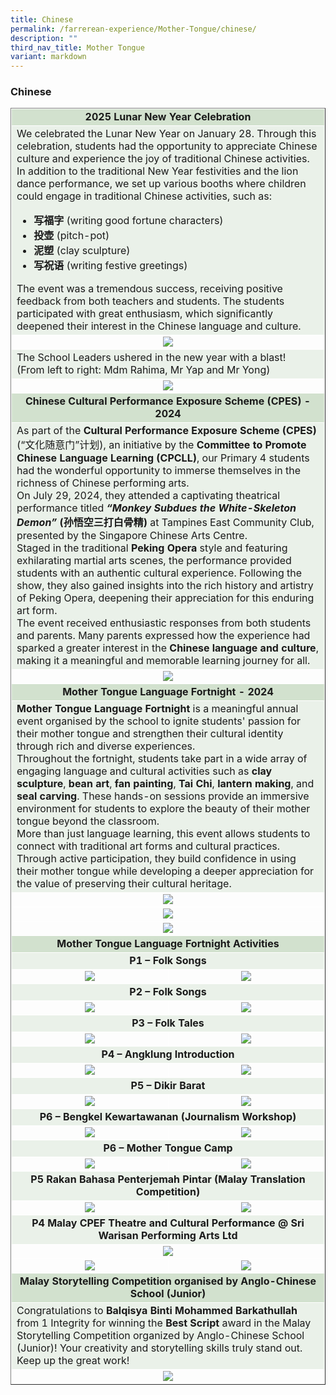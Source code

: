 ```yaml
---
title: Chinese
permalink: /farrerean-experience/Mother-Tongue/chinese/
description: ""
third_nav_title: Mother Tongue
variant: markdown
---
```

<h3>Chinese</h3>
<table border="1" style="border-collapse: collapse; width: 100%;">
<tbody>
<tr>
<td bgcolor="d2e1ce" colspan="2" style="text-align: center; width: 99.863%; border: 1px solid white;"><strong>2025 Lunar New Year Celebration</strong></td>
</tr>
<tr>
<td bgcolor="eaf1e9" colspan="2" style="width: 99.863%; border: 1px solid white;">We celebrated the Lunar New Year on January 28. Through this celebration, students had the opportunity to appreciate Chinese culture and experience the joy of traditional Chinese activities. <br>In addition to the traditional New Year festivities and the lion dance performance, we set up various booths where children could engage in traditional Chinese activities, such as:<br>
<ul>
<li><strong>写福字</strong> (writing good fortune characters)</li>
<li><strong>投壶</strong> (pitch-pot)</li>
<li><strong>泥塑</strong> (clay sculpture)</li>
<li><strong>写祝语</strong> (writing festive greetings)</li>
</ul>
The event was a tremendous success, receiving positive feedback from both teachers and students. The students participated with great enthusiasm, which significantly deepened their interest in the Chinese language and culture. 
</td>

</tr>
<tr>
<td style="text-align: center; width: 25%; border: 1px solid white; vertical-align: middle;" colspan="2"><img src="/images/2025/MT%20Chinese/Picture1.png"></td>
</tr>
<tr>
  <td bgcolor="eaf1e9" style="text-align: left; width: 25%; border: 1px solid white; vertical-align: middle;" colspan="2">
    The School Leaders ushered in the new year with a blast!<br>
    (From left to right: Mdm Rahima, Mr Yap and Mr Yong)
  </td>
</tr>
	<tr>
<td style="text-align: center; width: 25%; border: 1px solid white; vertical-align: middle;" colspan="2"><img src="/images/2025/MT%20Chinese/Picture2.jpg"></td>
</tr>
<tr>
<td bgcolor="d2e1ce" colspan="2" style="text-align: center; width: 99.863%; border: 1px solid white;"><strong>Chinese Cultural Performance Exposure Scheme (CPES) - 2024</strong></td>
</tr>
	<tr>
<td bgcolor="eaf1e9" colspan="2" style="width: 99.863%; border: 1px solid white;">As part of the <strong>Cultural Performance Exposure Scheme (CPES)</strong> (“文化随意门”计划), an initiative by the <strong>Committee to Promote Chinese Language Learning (CPCLL)</strong>, our Primary 4 students had the wonderful opportunity to immerse themselves in the richness of Chinese performing arts.
<br>On July 29, 2024, they attended a captivating theatrical performance titled <strong><em>“Monkey Subdues the White-Skeleton Demon”</em> (孙悟空三打白骨精)</strong> at Tampines East Community Club, presented by the Singapore Chinese Arts Centre.
<br>Staged in the traditional <strong>Peking Opera</strong> style and featuring exhilarating martial arts scenes, the performance provided students with an authentic cultural experience. Following the show, they also gained insights into the rich history and artistry of Peking Opera, deepening their appreciation for this enduring art form.
<br>The event received enthusiastic responses from both students and parents. Many parents expressed how the experience had sparked a greater interest in the <strong>Chinese language and culture</strong>, making it a meaningful and memorable learning journey for all.
</td>
</tr>
	<tr>
<td style="text-align: center; width: 25%; border: 1px solid white; vertical-align: middle;" colspan="2"><img src="/images/2025/MT%20Chinese/Picture3.jpg"></td>
</tr>
<tr>
<td bgcolor="d2e1ce" colspan="2" style="text-align: center; width: 99.863%; border: 1px solid white;"><strong>Mother Tongue Language Fortnight - 2024</strong></td>
</tr>
		<tr>
<td bgcolor="eaf1e9" colspan="2" style="width: 99.863%; border: 1px solid white;"><strong>Mother Tongue Language Fortnight</strong> is a meaningful annual event organised by the school to ignite students' passion for their mother tongue and strengthen their cultural identity through rich and diverse experiences.
<br>Throughout the fortnight, students take part in a wide array of engaging language and cultural activities such as <strong>clay sculpture</strong>, <strong>bean art</strong>, <strong>fan painting</strong>, <strong>Tai Chi</strong>, <strong>lantern making</strong>, and <strong>seal carving</strong>. These hands-on sessions provide an immersive environment for students to explore the beauty of their mother tongue beyond the classroom.
<br>More than just language learning, this event allows students to connect with traditional art forms and cultural practices. Through active participation, they build confidence in using their mother tongue while developing a deeper appreciation for the value of preserving their cultural heritage.
</td>
</tr>
	<tr>
<td style="text-align: center; width: 25%; border: 1px solid white; vertical-align: middle;" colspan="2"><img src="/images/2025/MT%20Chinese/Picture4.png"></td>
</tr>
		<tr>
<td style="text-align: center; width: 25%; border: 1px solid white; vertical-align: middle;" colspan="2"><img src="/images/2025/MT%20Chinese/Picture5.png"></td>
</tr>
		<tr>
<td style="text-align: center; width: 25%; border: 1px solid white; vertical-align: middle;" colspan="2"><img src="/images/2025/MT%20Chinese/Picture6.png"></td>
</tr>
<tr>
<td bgcolor="d2e1ce" colspan="2" style="text-align: center; width: 99.863%; border: 1px solid white;"><strong>Mother Tongue Language Fortnight Activities</strong></td>
</tr>
<tr>
<td bgcolor="eaf1e9" colspan="2" style="text-align: center; width: 99.863%; border: 1px solid white;"><strong>P1 – Folk Songs</strong></td>
</tr>
<tr>
<td style="text-align: center; width: 50%; border: 1px solid white; vertical-align: middle;"><img src="/images/2025/MT%20Malay/Picture7.jpg"></td>
<td style="text-align: center; width: 50%; border: 1px solid white; vertical-align: middle;"><img src="/images/2025/MT%20Malay/Picture8.jpg"></td>
</tr>
<tr>
<td bgcolor="eaf1e9" colspan="2" style="text-align: center; width: 99.863%; border: 1px solid white;"><strong>P2 – Folk Songs</strong></td>
</tr>
<tr>
<td style="text-align: center; width: 50%; border: 1px solid white; vertical-align: middle;"><img src="/images/2025/MT%20Malay/Picture9.jpg"></td>
<td style="text-align: center; width: 50%; border: 1px solid white; vertical-align: middle;"><img src="/images/2025/MT%20Malay/Picture10.jpg"></td>
</tr>
<tr>
<td bgcolor="eaf1e9" colspan="2" style="text-align: center; width: 99.863%; border: 1px solid white;"><strong>P3 – Folk Tales</strong></td>
</tr>
<tr>
<td style="text-align: center; width: 50%; border: 1px solid white; vertical-align: middle;"><img src="/images/2025/MT%20Malay/Picture11.jpg"></td>
<td style="text-align: center; width: 50%; border: 1px solid white; vertical-align: middle;"><img src="/images/2025/MT%20Malay/Picture12.jpg"></td>
</tr>
<tr>
<td bgcolor="eaf1e9" colspan="2" style="text-align: center; width: 99.863%; border: 1px solid white;"><strong>P4 – Angklung Introduction</strong></td>
</tr>
<tr>
<td style="text-align: center; width: 50%; border: 1px solid white; vertical-align: middle;"><img src="/images/2025/MT%20Malay/Picture13.jpg"></td>
<td style="text-align: center; width: 50%; border: 1px solid white; vertical-align: middle;"><img src="/images/2025/MT%20Malay/Picture14.jpg"></td>
</tr>
<tr>
<td bgcolor="eaf1e9" colspan="2" style="text-align: center; width: 99.863%; border: 1px solid white;"><strong>P5 – Dikir Barat</strong></td>
</tr>
<tr>
<td style="text-align: center; width: 50%; border: 1px solid white; vertical-align: middle;"><img src="/images/2025/MT%20Malay/Picture15.jpg"></td>
<td style="text-align: center; width: 50%; border: 1px solid white; vertical-align: middle;"><img src="/images/2025/MT%20Malay/Picture16.jpg"></td>
</tr>
<tr>
<td bgcolor="eaf1e9" colspan="2" style="text-align: center; width: 99.863%; border: 1px solid white;"><strong>P6 – Bengkel Kewartawanan (Journalism Workshop)</strong></td>
</tr>
<tr>
<td style="text-align: center; width: 50%; border: 1px solid white; vertical-align: middle;"><img src="/images/2025/MT%20Malay/Picture17.jpg"></td>
<td style="text-align: center; width: 50%; border: 1px solid white; vertical-align: middle;"><img src="/images/2025/MT%20Malay/Picture18.jpg"></td>
</tr>
<tr>
<td bgcolor="eaf1e9" colspan="2" style="text-align: center; width: 99.863%; border: 1px solid white;"><strong>P6 – Mother Tongue Camp</strong></td>
</tr>
<tr>
<td style="text-align: center; width: 50%; border: 1px solid white; vertical-align: middle;"><img src="/images/2025/MT%20Malay/Picture19.jpg"></td>
<td style="text-align: center; width: 50%; border: 1px solid white; vertical-align: middle;"><img src="/images/2025/MT%20Malay/Picture20.jpg"></td>
</tr>
	<tr>
<td bgcolor="eaf1e9" colspan="2" style="text-align: center; width: 99.863%; border: 1px solid white;"><strong>P5 Rakan Bahasa Penterjemah Pintar (Malay Translation Competition)</strong></td>
</tr>
<tr>
<td style="text-align: center; width: 50%; border: 1px solid white; vertical-align: middle;"><img src="/images/2025/MT%20Malay/Picture21.jpg"></td>
<td style="text-align: center; width: 50%; border: 1px solid white; vertical-align: middle;"><img src="/images/2025/MT%20Malay/Picture22.jpg"></td>
</tr>
<tr>
<td bgcolor="eaf1e9" colspan="2" style="text-align: center; width: 99.863%; border: 1px solid white;"><strong>P4  Malay CPEF Theatre and Cultural Performance @ Sri Warisan Performing Arts Ltd</strong></td>
</tr>
<tr>
<td style="text-align: center; width: 50%; border: 1px solid white; vertical-align: middle;" colspan="2"><img src="/images/2025/MT%20Malay/Picture26.jpg"></td>
</tr>
<tr>
	<td style="text-align: center; width: 50%; border: 1px solid white; vertical-align: middle;"><img src="/images/2025/MT%20Malay/Picture24.jpg"></td>
<td style="text-align: center; width: 50%; border: 1px solid white; vertical-align: middle;"><img src="/images/2025/MT%20Malay/Picture25.jpg"></td>
</tr>
<tr>
<td bgcolor="d2e1ce" colspan="2" style="text-align: center; width: 99.863%; border: 1px solid white;"><strong>Malay Storytelling Competition organised by Anglo-Chinese School (Junior)</strong></td>
</tr>
<tr>
<td bgcolor="eaf1e9" colspan="2" style="width: 99.863%; border: 1px solid white;">Congratulations to <strong>Balqisya Binti Mohammed Barkathullah</strong> from 1 Integrity for winning the <strong>Best Script</strong> award in the Malay Storytelling Competition organized by Anglo-Chinese School (Junior)! Your creativity and storytelling skills truly stand out. Keep up the great work!</td>

</tr>
<tr>
<td style="text-align: center; width: 25%; border: 1px solid white; vertical-align: middle;" colspan="2"><img src="/images/2025/MT%20Malay/Picture27.jpg"></td>
</tr>
</tbody>
</table>